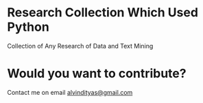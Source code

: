 # Research Collection Which Used Python
Collection of Any Research of Data and Text Mining

# Would you want to contribute?
Contact me on email alvindityas@gmail.com
